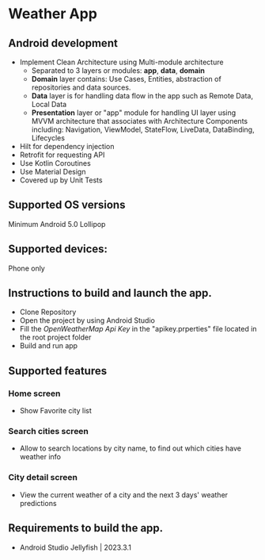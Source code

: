 # Weather App

## Android development
- Implement Clean Architecture using Multi-module architecture
  - Separated to 3 layers or modules: **app**, **data**, **domain**
  - **Domain** layer contains: Use Cases, Entities, abstraction of repositories and data sources.
  - **Data** layer is for handling data flow in the app such as Remote Data, Local Data
  - **Presentation** layer or "app" module for handling UI layer using MVVM architecture that associates with Architecture Components including: Navigation, ViewModel, StateFlow, LiveData, DataBinding, Lifecycles
- Hilt for dependency injection
- Retrofit for requesting API
- Use Kotlin Coroutines
- Use Material Design
- Covered up by Unit Tests
  
 ## Supported OS versions
 Minimum Android 5.0 Lollipop
 ## Supported devices: 
 Phone only
 ## Instructions to build and launch the app.
- Clone Repository
- Open the project by using Android Studio
- Fill the _OpenWeatherMap Api Key_ in the "apikey.prperties" file located in the root project folder
- Build and run app
  
 ## Supported features
  ### Home screen
  - Show Favorite city list
  ### Search cities screen
  - Allow to search locations by city name, to find out which cities have weather info
  ### City detail screen
  - View the current weather of a city and the next 3 days' weather predictions
  
 ## Requirements to build the app.
  - Android Studio Jellyfish | 2023.3.1
